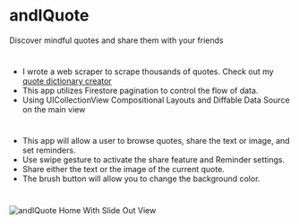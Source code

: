 # andIQuote
Discover mindful quotes and share them with your friends

#  

- I wrote a web scraper to scrape thousands of quotes.  Check out my [quote dictionary creator](https://github.com/hectorsvill/QuotesDictionaryCreator)
- This app utilizes Firestore pagination to control the flow of data.
- Using UICollectionView Compositional Layouts and Diffable Data Source on the main view

#
- This app will allow a user to browse quotes, share the text or image, and set reminders. 
- Use swipe gesture to activate the share feature and Reminder settings.
- Share either the text or the image of the current quote.
- The brush button will allow you to change the background color.


#

![andIQuote Home With Slide Out View]()
